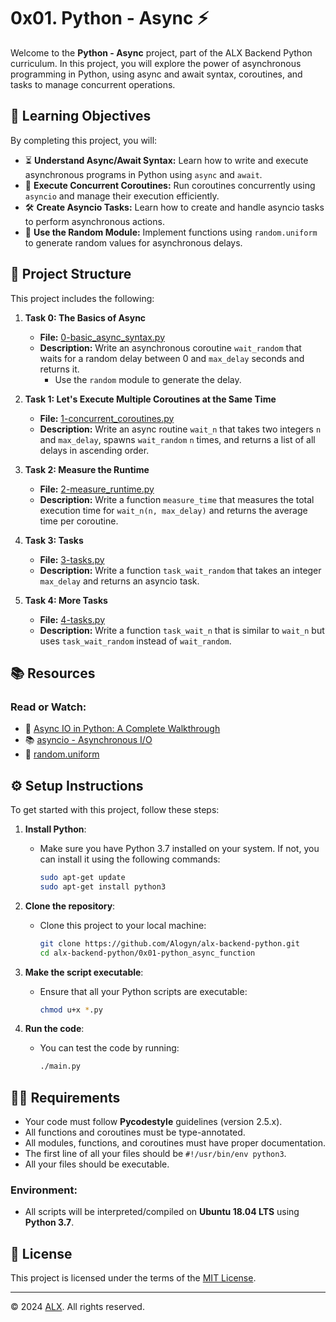 # 0x01. Python - Async ⚡

Welcome to the **Python - Async** project, part of the ALX Backend Python curriculum. In this project, you will explore the power of asynchronous programming in Python, using async and await syntax, coroutines, and tasks to manage concurrent operations.

## 📝 Learning Objectives

By completing this project, you will:

- ⏳ **Understand Async/Await Syntax:** Learn how to write and execute asynchronous programs in Python using `async` and `await`.
- 🤖 **Execute Concurrent Coroutines:** Run coroutines concurrently using `asyncio` and manage their execution efficiently.
- 🛠️ **Create Asyncio Tasks:** Learn how to create and handle asyncio tasks to perform asynchronous actions.
- 🎲 **Use the Random Module:** Implement functions using `random.uniform` to generate random values for asynchronous delays.

## 📂 Project Structure

This project includes the following:

1. **Task 0: The Basics of Async**  
   - **File:** [0-basic_async_syntax.py](./0-basic_async_syntax.py)  
   - **Description:** Write an asynchronous coroutine `wait_random` that waits for a random delay between 0 and `max_delay` seconds and returns it. 
     - Use the `random` module to generate the delay.

2. **Task 1: Let's Execute Multiple Coroutines at the Same Time**  
   - **File:** [1-concurrent_coroutines.py](./1-concurrent_coroutines.py)  
   - **Description:** Write an async routine `wait_n` that takes two integers `n` and `max_delay`, spawns `wait_random` `n` times, and returns a list of all delays in ascending order.

3. **Task 2: Measure the Runtime**  
   - **File:** [2-measure_runtime.py](./2-measure_runtime.py)  
   - **Description:** Write a function `measure_time` that measures the total execution time for `wait_n(n, max_delay)` and returns the average time per coroutine.

4. **Task 3: Tasks**  
   - **File:** [3-tasks.py](./3-tasks.py)  
   - **Description:** Write a function `task_wait_random` that takes an integer `max_delay` and returns an asyncio task.

5. **Task 4: More Tasks**  
   - **File:** [4-tasks.py](./4-tasks.py)  
   - **Description:** Write a function `task_wait_n` that is similar to `wait_n` but uses `task_wait_random` instead of `wait_random`.

## 📚 Resources

### Read or Watch:

- 📘 [Async IO in Python: A Complete Walkthrough](https://realpython.com/async-io-python/)
- 📚 [asyncio - Asynchronous I/O](https://docs.python.org/3/library/asyncio.html)
- 🎲 [random.uniform](https://docs.python.org/3/library/random.html#random.uniform)

## ⚙️ Setup Instructions

To get started with this project, follow these steps:

1. **Install Python**:
   - Make sure you have Python 3.7 installed on your system. If not, you can install it using the following commands:
     ```bash
     sudo apt-get update
     sudo apt-get install python3
     ```

2. **Clone the repository**:
   - Clone this project to your local machine:
     ```bash
     git clone https://github.com/Alogyn/alx-backend-python.git
     cd alx-backend-python/0x01-python_async_function
     ```

3. **Make the script executable**:
   - Ensure that all your Python scripts are executable:
     ```bash
     chmod u+x *.py
     ```

4. **Run the code**:
   - You can test the code by running:
     ```bash
     ./main.py
     ```

## 🧑‍💻 Requirements

- Your code must follow **Pycodestyle** guidelines (version 2.5.x).
- All functions and coroutines must be type-annotated.
- All modules, functions, and coroutines must have proper documentation.
- The first line of all your files should be `#!/usr/bin/env python3`.
- All your files should be executable.

### Environment:

- All scripts will be interpreted/compiled on **Ubuntu 18.04 LTS** using **Python 3.7**.

## 📜 License

This project is licensed under the terms of the [MIT License](https://opensource.org/licenses/MIT).

---

© 2024 [ALX](https://www.alxafrica.com/). All rights reserved.
